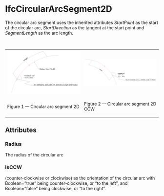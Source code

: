 # IfcCircularArcSegment2D

The circular arc segment uses the inherited attributes _StartPoint_ as the start of the circular arc, _StartDirection_ as the tangent at the start point and _SegmentLength_ as the arc length.

&nbsp;

<table>
<tr><td><img src="../../../../figures/ifccirculararcsegment2d-cw.png"></td><td><img src="../../../../figures/ifccirculararcsegment2d-ccw.png"></td></tr>
<tr><td><p class="figure">Figure 1 &mdash; Circular arc segment 2D</p></td><td><p class="figure">Figure 2 &mdash; Circular arc segment 2D CCW</p></td></tr>
</table>

## Attributes

### Radius
The radius of the circular arc

### IsCCW
(counter-clockwise or clockwise) as the orientation of the circular arc with Boolean=”true” being counter-clockwise, or “to the left", and Boolean=”false” being clockwise, or “to the right”.
